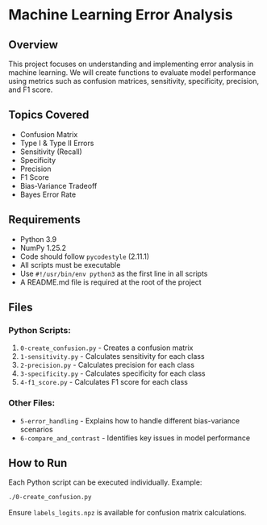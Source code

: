 # Machine Learning Error Analysis

## Overview

This project focuses on understanding and implementing error analysis in machine learning. We will create functions to evaluate model performance using metrics such as confusion matrices, sensitivity, specificity, precision, and F1 score.

## Topics Covered

- Confusion Matrix
- Type I & Type II Errors
- Sensitivity (Recall)
- Specificity
- Precision
- F1 Score
- Bias-Variance Tradeoff
- Bayes Error Rate

## Requirements

- Python 3.9
- NumPy 1.25.2
- Code should follow `pycodestyle` (2.11.1)
- All scripts must be executable
- Use `#!/usr/bin/env python3` as the first line in all scripts
- A README.md file is required at the root of the project

## Files

### Python Scripts:

1. `0-create_confusion.py` - Creates a confusion matrix
2. `1-sensitivity.py` - Calculates sensitivity for each class
3. `2-precision.py` - Calculates precision for each class
4. `3-specificity.py` - Calculates specificity for each class
5. `4-f1_score.py` - Calculates F1 score for each class

### Other Files:

- `5-error_handling` - Explains how to handle different bias-variance scenarios
- `6-compare_and_contrast` - Identifies key issues in model performance

## How to Run

Each Python script can be executed individually. Example:

```sh
./0-create_confusion.py
```

Ensure `labels_logits.npz` is available for confusion matrix calculations.
